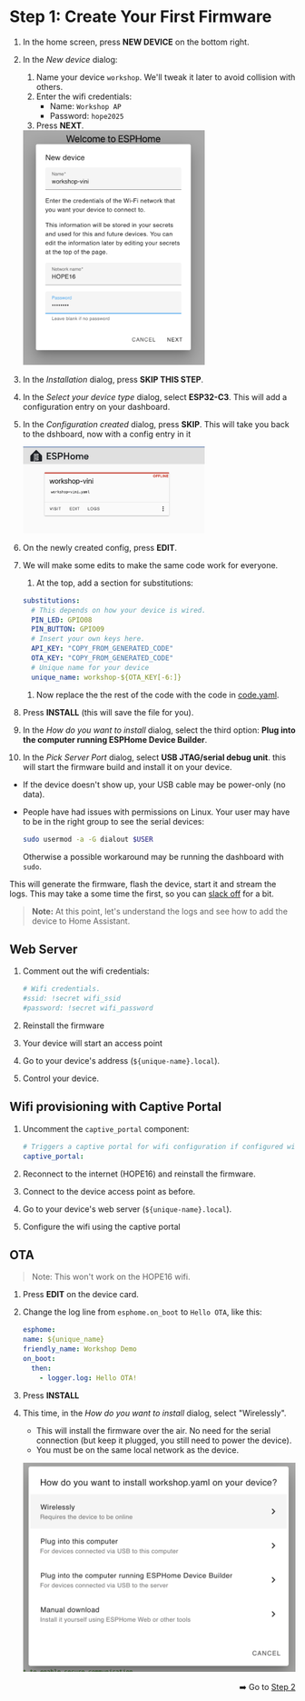 # Step 1: Create Your First Firmware

1. In the home screen, press **NEW DEVICE** on the bottom right.
1. In the *New device* dialog:

    1. Name your device `workshop`. We'll tweak it later to avoid collision with others.
    1. Enter the wifi credentials:
        - Name: `Workshop AP`
        - Password: `hope2025`
    1. Press **NEXT**.

    <img width="320" alt="image" src="new-device.png" />

1. In the *Installation* dialog, press **SKIP THIS STEP**.

1. In the *Select your device type* dialog, select **ESP32-C3**. This will add a configuration entry on your dashboard.

1. In the *Configuration created* dialog, press **SKIP**. This will take you back to the dshboard, now with a config entry in it

    <img width="320" alt="image" src="added-config.png" />


1. On the newly created config, press **EDIT**.

1. We will make some edits to make the same code work for everyone.
    1. At the top, add a section for substitutions:
    ```yaml
    substitutions:
      # This depends on how your device is wired.
      PIN_LED: GPIO08
      PIN_BUTTON: GPIO09
      # Insert your own keys here.
      API_KEY: "COPY_FROM_GENERATED_CODE"
      OTA_KEY: "COPY_FROM_GENERATED_CODE"
      # Unique name for your device
      unique_name: workshop-${OTA_KEY[-6:]}
    ```
    1. Now replace the the rest of the code with the code in [code.yaml](code.yaml).

1. Press **INSTALL** (this will save the file for you).

1. In the *How do you want to install* dialog, select the third option: **Plug into the computer running ESPHome Device Builder**.

1. In the *Pick Server Port* dialog, select **USB JTAG/serial debug unit**. this will start the firmware build and install it on your device.
  - If the device doesn't show up, your USB cable may be power-only (no data).
  - People have had issues with permissions on Linux. Your user may have
    to be in the right group to see the serial devices:

    ```sh
    sudo usermod -a -G dialout $USER
    ```
    Otherwise a possible workaround
    may be running the dashboard with `sudo`.

This will generate the firmware, flash the device, start it and stream the logs. This may take a some time the first, so you can [slack off](https://xkcd.com/303/) for a bit.

> **Note:** At this point, let's understand the logs and see how to add the device to Home Assistant.

## Web Server

1. Comment out the wifi credentials:

    ```yaml
    # Wifi credentials.
    #ssid: !secret wifi_ssid
    #password: !secret wifi_password
    ```

1. Reinstall the firmware

1. Your device will start an access point

1. Go to your device's address (`${unique-name}.local`).

1. Control your device.

## Wifi provisioning with Captive Portal

1. Uncomment the `captive_portal` component:

    ```yaml
    # Triggers a captive portal for wifi configuration if configured wifi fails.
    captive_portal:
    ```

1. Reconnect to the internet (HOPE16) and reinstall the firmware.

1. Connect to the device access point as before.

1. Go to your device's web server (`${unique-name}.local`).

1. Configure the wifi using the captive portal

## OTA

> Note: This won't work on the HOPE16 wifi.

1. Press **EDIT** on the device card.

1. Change the log line from `esphome.on_boot` to `Hello OTA`, like this:

    ```yaml
    esphome:
    name: ${unique_name}
    friendly_name: Workshop Demo
    on_boot: 
      then:
        - logger.log: Hello OTA!
    ```

1. Press **INSTALL**

1. This time, in the *How do you want to install* dialog, select "Wirelessly".
    - This will install the firmware over the air. No need for the serial connection (but keep it plugged, you still need to power the device).
    - You must be on the same local network as the device.

    ![alt text](image.png)


<div align=right><p>

➡️ Go to [Step 2](../step-2/INSTRUCTIONS.md)

</p></div>